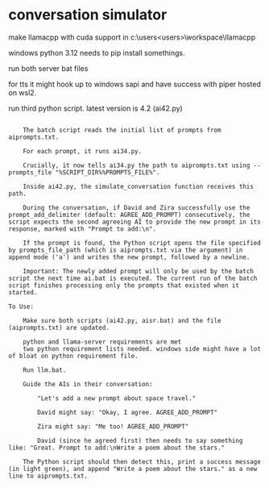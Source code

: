 # conversation simulator 

make llamacpp with cuda support in c:\users\<users>\workspace\llamacpp

windows python 3.12
needs to pip install somethings. 

run both server bat files

for tts it might hook up to windows sapi and have success with piper hosted on wsl2.

run third python script. latest version is 4.2 (ai42.py)

```How it Works Now:

    The batch script reads the initial list of prompts from aiprompts.txt.

    For each prompt, it runs ai34.py.

    Crucially, it now tells ai34.py the path to aiprompts.txt using --prompts_file "%SCRIPT_DIR%%PROMPTS_FILE%".

    Inside ai42.py, the simulate_conversation function receives this path.

    During the conversation, if David and Zira successfully use the prompt_add_delimiter (default: AGREE_ADD_PROMPT) consecutively, the script expects the second agreeing AI to provide the new prompt in its response, marked with "Prompt to add:\n".

    If the prompt is found, the Python script opens the file specified by prompts_file_path (which is aiprompts.txt via the argument) in append mode ('a') and writes the new prompt, followed by a newline.

    Important: The newly added prompt will only be used by the batch script the next time ai.bat is executed. The current run of the batch script finishes processing only the prompts that existed when it started.

To Use:

    Make sure both scripts (ai42.py, aisr.bat) and the file (aiprompts.txt) are updated.

    python and llama-server requirements are met
    two python requirement lists needed. windows side might have a lot of bloat on python requirement file.

    Run llm.bat.

    Guide the AIs in their conversation:

        "Let's add a new prompt about space travel."

        David might say: "Okay, I agree. AGREE_ADD_PROMPT"

        Zira might say: "Me too! AGREE_ADD_PROMPT"

        David (since he agreed first) then needs to say something like: "Great. Prompt to add:\nWrite a poem about the stars."

    The Python script should then detect this, print a success message (in light green), and append "Write a poem about the stars." as a new line to aiprompts.txt.
```
